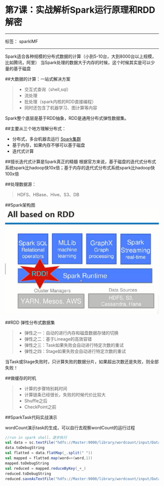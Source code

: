 # 第7课：实战解析Spark运行原理和RDD解密
---
标签： sparkIMF

------
Spark适合各种规模的分布式数据的计算（小到5-10台，大到8000台以上规模，比如腾讯，阿里）
当Spark处理的数据大于内存的时候，这个时候其实是可以少量的基于磁盘

##大数据的计算：一站式解决方案
>* 交互式查询（shell,sql）
>* 流处理
>* 批处理（spark内核的RDD直接编程）
>* 同时还包含了机器学习、图计算等内容


Spark整个底层是基于RDD抽象，RDD是通用分布式弹性数据集。

##主要从三个地方理解分布式：
* 分布式，多台机器去运行
[Spark集群](../image/7_1.png)
* 基于内存，如果内存不够可以基于磁盘
* 迭代式计算

##擅长迭代式计算是Spark真正的精髓
根据官方来说，基于磁盘的迭代式分布式系统spark比hadoop快10x倍；基于内存的迭代式分布式系统spark比hadoop快100x倍

##处理数据源：
> HDFS、HBase、Hive、S3、DB


##Spark架构图
![Spark架构图](../image/7_2.png)

##RDD 弹性分布式数据集
>* 弹性之一：自动的进行内存和磁盘数据存储的切换
>* 弹性之二：基于Lineage的高效容错
>* 弹性之三：Task如果失败会自动进行特定次数的重试
>* 弹性之四：Stage如果失败会自动进行特定次数的重试

当Task或Stage失败时，只计算失败的数据分片，如果超出次数还是失败，则全部失败！

##做缓存的时机
>* 计算的步骤特别耗时间
>* 计算链条已经很长，失败的时候代价比较大
>* Shuffle之后
>* CheckPoint之前

##SparkTask代码实战演示

wordCount演示task的生成，可以自行去观察wordCount的运行过程

```scala
//run in spark shell，逐步执行
val data = sc.textFile("hdfs://Master:9000/library/wordcount/input/Data")
data.toDebugString
val flatted = data.flatMap(_.split(" "))
val mapped = flatted.map(word=>(word,1))
mapped.toDebugString
val reduced = mapped.reduceByKey(_+_) 
reduced.toDebugString
reduced.saveAsTextFile("hdfs://Master:9000/library/wordcount/input/Data2")
```


